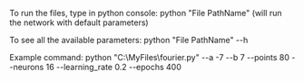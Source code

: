 To run the files, type in python console: python "File PathName" (will run the network with default parameters)

To see all the available parameters: python "File PathName" --h

Example command: python "C:\MyFiles\fourier.py" --a -7 --b 7 --points 80 --neurons 16 --learning_rate 0.2 --epochs 400 
